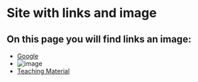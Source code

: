# Site with links and image
## On this page you will find links  an image:


* [Google](https://www.google.com)
* ![image](https://kiev.kurorts.com/storage/images/.thumbs/995b5e3a8ea416a12dc5fd8002cd3515_565_0_0.jpg) 
* [Teaching Material](about.md)
